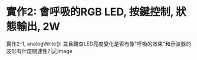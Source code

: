 # 實作2: 會呼吸的RGB LED,  按鍵控制, 狀態輸出, 2W

實作2-1, analogWrite(): 並且觀查LED亮度變化是否有像"呼吸的效果"和示波器的波形有什麼關連性?
![image](https://github.com/218chen/mc2024/assets/161191289/44e9de72-cf69-4f73-a58d-0a9437ab911f)
